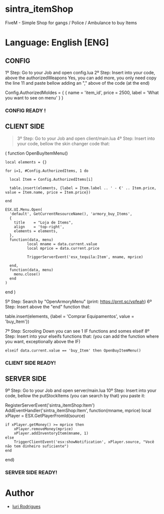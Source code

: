 # sintra_itemShop
FiveM - Simple Shop for gangs / Police / Ambulance to buy Items


# Language: English [ENG] #

## CONFIG ##
1º Step: Go to your Job and open config.lua
2º Step: Insert into your code, above the authorizedWeapons
Yes, you can add more, you only need copy the line 11 and paste bellow adding an "," above of the code (at the end)

Config.AuthorizedMoldes = {
	{ name = 'item_id',     price = 2500, label = 'What you want to see on menu' }
}

###   CONFIG READY !   ###


## CLIENT SIDE ##
> 3º Step: Go to your Job and open client/main.lua 
> 4º Step: Insert into your code, bellow the skin changer code that:

( function OpenBuyItemMenu()


    local elements = {}

    for i=1, #Config.AuthorizedItems, 1 do

      local Item = Config.AuthorizedItems[i]

      table.insert(elements, {label = Item.label .. ' - €' .. Item.price, value = Item.name, price = Item.price})

    end

    ESX.UI.Menu.Open(
      'default', GetCurrentResourceName(), 'armory_buy_Items',
      {
        title    = "Loja de Items",
        align    = 'top-right',
        elements = elements,
      },
      function(data, menu)
			  local mname = data.current.value
			  local mprice = data.current.price

              TriggerServerEvent('esx_tequila:Item', mname, mprice)

      end,
      function(data, menu)
        menu.close()
      end
    )
end )

5º Step: Search by "OpenArmoryMenu" (print: https://prnt.sc/vpfeah)
6º Step: Insert above the "end" function that:

table.insert(elements, {label = 'Comprar Equipamentos', value = 'buy_Item'})

7º Step: Scrooling Down you can see 1 IF functions and somes elseif
8º Step: Insert into your elseifs functions that: (you can add the function where you want, exceptionally above the IF)

`elseif data.current.value == 'buy_Item' then
	OpenBuyItemMenu()`

### CLIENT SIDE READY! ###


## SERVER SIDE ##
9º Step: Go to your Job and open server/main.lua
10º Step: Insert into your code, bellow the putStockItems (you can search by that) you paste it:

RegisterServerEvent('sintra_itemShop:Item')
AddEventHandler('sintra_itemShop:Item', function(mname, mprice)
	local xPlayer = ESX.GetPlayerFromId(source)


	if xPlayer.getMoney() >= mprice then
		xPlayer.removeMoney(mprice)
		xPlayer.addInventoryItem(mname, 1)
	else
		TriggerClientEvent('esx:showNotification', xPlayer.source, "Você não tem dinheiro suficiente")	
	end
end)


### SERVER SIDE READY! ###


# Author #
- [Iuri Rodrigues](discord.gg/PgEe8Yg)
